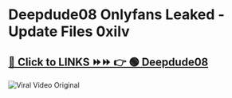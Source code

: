 
 # Deepdude08 Onlyfans Leaked - Update Files 0xilv

## <h2><a href="https://clipsfans.com/Deepdude08&ref=git">🔗 Click to LINKS ⏩⏩ 👉 🟢 Deepdude08 </a></h2>

<a href="https://clipsfans.com/Deepdude08&ref=git" rel="nofollow" data-target="animated-image.originalLink"><img src="https://i.ibb.co.com/xMMVF88/686577567.gif" alt="Viral Video Original" style="max-width: 100%; display: inline-block;" data-target="animated-image.originalImage"></a>

